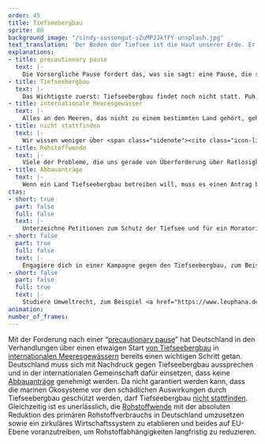 ```yaml
---
order: 45
title: Tiefseebergbau
sprite: 80
background_image: "/sindy-sussengut-sZuMPJJkfFY-unsplash.jpg"
text_translation: 'Der Boden der Tiefsee ist die Haut unserer Erde. Er schützt uns, atmet für uns und bietet unzähligen Arten einen ganz besonderen Lebensraum. Allerdings hat er auch etwas, das die Gier der Menschen hervorruft: Seltene Erden. Für unsere moderne Technik brauchen wir immer mehr davon. Wenn wir dieses Gold allerdings nicht wie Müll behandeln würden, sondern zirkulär, könnte uns auch niemand mehr einreden, wir bräuchten mehr und mehr und immer mehr davon. Und müssten dafür den letzten unberührten Raum unseres Planeten opfern: die Tiefsee.'
explanations:
- title: precautionary pause
  text: |-
    Die Vorsorgliche Pause fordert das, was sie sagt: eine Pause, die solange <span class="expander"><span class="trigger">vorsorglich</span><span class="info">oder fürsorglich</span></span> dafür sorgt, dass etwas nicht geschädigt oder zerstört wird, das ohne die Pause mit sicherer Sicherheit geschädigt und mit ziemlicher Sicherheit zerstört werden würde, bis man sicher gehen kann, dass es weder geschädigt noch zerstört wird.
- title: Tiefseebergbau
  text: |-
    Das Wichtigste zuerst: Tiefseebergbau findet noch nicht statt. Puh, noch mal Schwein gehabt. Klingt pathetisch, ist aber zutreffend: Zum ersten Mal in der Geschichte der Menschheit haben wir die Chance, eine Katastrophe zu verhindern, bevor wir in sie hineinschliddern. Haben wir ja schon bei einigem anderen verbockt: Plastik, Artensterben, Klima …
- title: internationale Meeresgewässer
  text: |-
    Alles an den Meeren, das nicht zu einem bestimmten Land gehört, gehört allen. Irgendwie <span class="expander"><span class="trigger">logisch,</span><span class="info">wenn man davon absieht, dass es durchaus Völker gibt, für die es eine merkwürdige Vorstellung ist, dass das Meer überhaupt jemandem “gehören” kann</span></span> allerdings wird es dann, wenn man genauer hinsieht, kompliziert: Wenn es allen gehört, gehört es jedem Einzelnen, jeder Einzelnen, also dir, mir, uns. Also würde alles, was jemals mit irgendeiner abgebauten Ressource verdient werden würde, allen gehören und müsste gerecht verteilt werden. Und vor allem: Müssten wir, also du und ich, dann nicht gefragt werden, ob wir es überhaupt abgebaut haben wollen? Ja. Wir müssten gefragt werden, ob wir die Tiefsee dem Profit einiger weniger Unternehmen opfern oder sie so unberührt lassen wollen, wie sie ist.
- title: nicht stattfinden
  text: |-
    Wir wissen weniger über <span class="sidenote"><cite class="icon-link_external"><a href="https://www.deepwave.org/die-ozeane/die-tiefsee/" target="_blank" rel="noopener">Die Tiefsee / Onno Groß</a></cite><span>die Tiefsee</span></span> als über den Mond. Aber das, was wir wissen, reicht aus, um davon auszugehen, dass wir dort unten durch Bergbau in gigantischem Ausmaß unwiederbringlich Leben und Ökosysteme zerstören werden. Leben und Ökosysteme, die wir nie kennenlernen werden, weil wir sie vorher vernichtet haben werden. Falls das als Absurdität nicht ausreicht, lässt sich noch hinzufügen: völlig überflüssig. Denn es gibt inzwischen genügend Studien, die belegen, dass die Mineralien der Tiefsee für die <span class="expander"><span class="trigger">Energiewende</span><span class="info">neue Technologien haben es an sich, dass sie sich entwickeln</span></span> nicht gebraucht werden. Und für Waffen? Auch hier gäbe es eine Alternative: Frieden. Daher wächst die Zahl der Staaten, die sich gegen den Tiefseebergbau aussprechen.
- title: Rohstoffwende
  text: |-
    Viele der Probleme, die uns gerade von Überforderung über Ratlosigkeit bis zur Verzweiflung treiben, ließen sich angehen, wenn wir es wagten, grundsätzlicher, mutiger, ohne Wenn und Aber über Lösungen nachzudenken. So wie bei der Rohstoffwende: Es gibt genug auf dieser Erde für alle. Nur werfen wir das meiste davon weg.
- title: Abbauanträge
  text: |-
    Wenn ein Land Tiefseebergbau betreiben will, muss es einen Antrag bei der Internationalen Tiefseebergbaubehörde, ähm sorry, der Internationalen Tiefseebodenbehörde (International Seabed Authority, ISA) stellen. In komplizierten Entscheidungsprozessen müssten ihre Mitgliedstaaten dann über den Antrag entscheiden. Noch befinden sich diese Prozesse allerdings in der Schwebe, weil es noch keinen - wie vorgeschrieben - gültigen <i>Mining Code</i> gibt, der genau regelt, wie Bergbau betrieben werden darf, ohne die Tiefsee zu schädigen. Wenn wir Glück haben, dauert das so lange, bis auch der letzte Staat erkennt, dass das Ganze keine gute Idee für unseren Planeten ist.
ctas:
- short: true
  part: false
  full: false
  text: |-
    Unterzeichne Petitionen zum Schutz der Tiefsee und für ein Moratorium des Tiefseebergbaus, zum Beispiel diese <a href="https://www.greenpeace.org/international/act/stop-deep-sea-mining/" target="_blank">hier</a>.
- short: false
  part: true
  full: false
  text: |-
    Engagiere dich in einer Kampagne gegen den Tiefseebergbau, zum Beispiel <a href="https://www.deepwave.org/deep-sea/" target="_blank">hier</a>.
- short: false
  part: false
  full: true
  text: |-
    Studiere Umweltrecht, zum Beispiel <a href="https://www.leuphana.de/professional-school/berufsbegleitende-master-mba/umweltrecht-llm-studium.html" target="_blank">hier</a>.
animation:
number_of_frames:
---
```

Mit der Forderung nach einer “[precautionary pause](# "precautionary pause")” hat Deutschland in den Verhandlungen über einen etwaigen Start [von Tiefseebergbau](# "Tiefseebergbau") in [internationalen Meeresgewässern](# "internationale Meeresgewässer") bereits einen wichtigen Schritt getan. Deutschland muss sich mit Nachdruck gegen Tiefseebergbau aussprechen und in der internationalen Gemeinschaft dafür einsetzen, dass keine [Abbauanträge](# "Abbauanträge") genehmigt werden. Da nicht garantiert werden kann, dass die marinen Ökosysteme vor den schädlichen Auswirkungen durch Tiefseebergbau geschützt werden, darf Tiefseebergbau [nicht stattfinden](# "nicht stattfinden"). Gleichzeitig ist es unerlässlich, die [Rohstoffwende](# "Rohstoffwende") mit der absoluten Reduktion des primären Rohstoffverbrauchs in Deutschland umzusetzen sowie ein zirkuläres Wirtschaftssystem zu etablieren und beides auf EU-Ebene voranzutreiben, um Rohstoffabhängigkeiten langfristig zu reduzieren.
